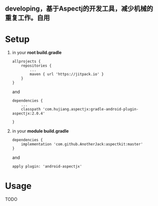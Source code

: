 ## developing，基于Aspectj的开发工具，减少机械的重复工作。自用

# Setup
1. in your **root build.gradle**

	```
	allprojects {
		repositories {
			...
			maven { url 'https://jitpack.io' }
		}
	}
	```
	and
	
	```
	dependencies {
        ...
        classpath 'com.hujiang.aspectjx:gradle-android-plugin-aspectjx:2.0.4'
       
    }
	```
	
2. in your **module build.gradle**

	```
	dependencies {
		implementation 'com.github.AnotherJack:aspectkit:master'
	}
	```
	and
	
	```
	apply plugin: 'android-aspectjx'
	```
	
	
# Usage

TODO